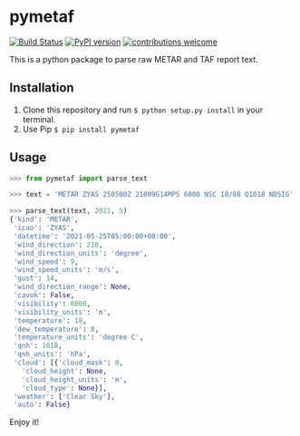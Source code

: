 # pymetaf

[![Build Status](https://app.travis-ci.com/Clarmy/pymetaf.svg?branch=main)](https://app.travis-ci.com/github/Clarmy/pymetaf)
[![PyPI version](https://badge.fury.io/py/pymetaf.svg)](https://badge.fury.io/py/pymetaf)
[![contributions welcome](https://img.shields.io/badge/contributions-welcome-brightgreen.svg?style=flat)](https://github.com/Clarmy/pymetaf/issues)

This is a python package to parse raw METAR and TAF report text.

## Installation

1. Clone this repository and run `$ python setup.py install` in your terminal.
2. Use Pip `$ pip install pymetaf`

## Usage

```python
>>> from pymetaf import parse_text

>>> text = 'METAR ZYAS 250500Z 21009G14MPS 6000 NSC 18/08 Q1018 NOSIG'

>>> parse_text(text, 2021, 5)
{'kind': 'METAR',
 'icao': 'ZYAS',
 'datetime': '2021-05-25T05:00:00+00:00',
 'wind_direction': 210,
 'wind_direction_units': 'degree',
 'wind_speed': 9,
 'wind_speed_units': 'm/s',
 'gust': 14,
 'wind_direction_range': None,
 'cavok': False,
 'visibility': 6000,
 'visibility_units': 'm',
 'temperature': 18,
 'dew_temperature': 8,
 'temperature_units': 'degree C',
 'qnh': 1018,
 'qnh_units': 'hPa',
 'cloud': [{'cloud_mask': 0,
   'cloud_height': None,
   'cloud_height_units': 'm',
   'cloud_type': None}],
 'weather': ['Clear Sky'],
 'auto': False}
```

Enjoy it!